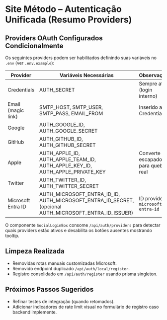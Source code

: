 # Site Método – Autenticação Unificada (Resumo Providers)

## Providers OAuth Configurados Condicionalmente

Os seguintes providers podem ser habilitados definindo suas variáveis no `.env` (ver `.env.example`):

| Provider           | Variáveis Necessárias                                                                                 | Observações                           |
| ------------------ | ----------------------------------------------------------------------------------------------------- | ------------------------------------- |
| Credentials        | AUTH_SECRET                                                                                           | Sempre ativo (login interno)          |
| Email (magic link) | SMTP_HOST, SMTP_USER, SMTP_PASS, EMAIL_FROM                                                           | Inserido após Credentials             |
| Google             | AUTH_GOOGLE_ID, AUTH_GOOGLE_SECRET                                                                    |                                       |
| GitHub             | AUTH_GITHUB_ID, AUTH_GITHUB_SECRET                                                                    |                                       |
| Apple              | AUTH_APPLE_ID, AUTH_APPLE_TEAM_ID, AUTH_APPLE_KEY_ID, AUTH_APPLE_PRIVATE_KEY                          | Converte \n escapado para quebra real |
| Twitter            | AUTH_TWITTER_ID, AUTH_TWITTER_SECRET                                                                  |                                       |
| Microsoft Entra ID | AUTH_MICROSOFT_ENTRA_ID_ID, AUTH_MICROSOFT_ENTRA_ID_SECRET, (opcional AUTH_MICROSOFT_ENTRA_ID_ISSUER) | ID provider: `microsoft-entra-id`     |

O componente `SocialLoginBox` consome `/api/auth/providers` para detectar quais providers estão ativos e desabilita os botões ausentes mostrando tooltip.

## Limpeza Realizada

- Removidas rotas manuais customizadas Microsoft.
- Removido endpoint duplicado `/api/auth/local/register`.
- Registro consolidado em `/api/auth/register` usando prisma singleton.

## Próximos Passos Sugeridos

- Refinar testes de integração (quando retomados).
- Adicionar indicadores de rate limit visual no formulário de registro caso backend implemente.
